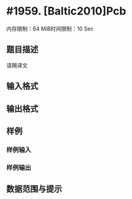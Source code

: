 # #1959. [Baltic2010]Pcb

内存限制：64 MiB时间限制：10 Sec

## 题目描述

请赐译文

## 输入格式

## 输出格式

## 样例

### 样例输入

### 样例输出

## 数据范围与提示
